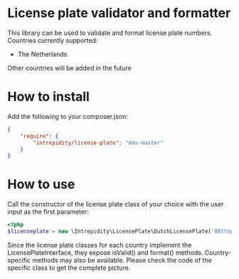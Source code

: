 License plate validator and formatter
=====================================

This library can be used to validate and format license plate numbers.
Countries currently supported:

* The Netherlands

Other countries will be added in the future

How to install
==============

Add the following to your composer.json:

``` json
{
    "require": {
        "intrepidity/license-plate": "dev-master"
    }
}
```

How to use
==========

Call the constructor of the license plate class of your choice with the user input as the first parameter:

``` php
<?php
$licenseplate = new \Intrepidity\LicensePlate\DutchLicensePlate('08ttnp');
```

Since the license plate classes for each country implement the LicensePlateInterface, they expose isValid() and format() methods.
Country-specific methods may also be available. Please check the code of the specific class to get the complete picture.